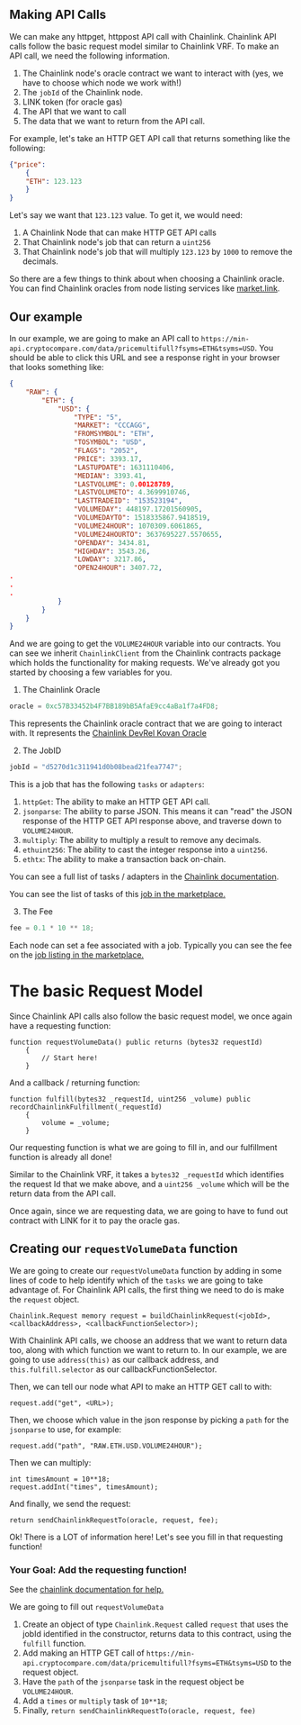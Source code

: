 ## Making API Calls

We can make any httpget, httppost API call with Chainlink. Chainlink API calls follow the basic request model similar to Chainlink VRF. To make an API call, we need the following information.

1. The Chainlink node's oracle contract we want to interact with (yes, we have to choose which node we work with!)
2. The `jobId` of the Chainlink node. 
3. LINK token (for oracle gas)
4. The API that we want to call
5. The data that we want to return from the API call.

For example, let's take an HTTP GET API call that returns something like the following:

```json
{"price": 
    {
    "ETH": 123.123
    }
}
```

Let's say we want that `123.123` value. To get it, we would need:

1. A Chainlink Node that can make HTTP GET API calls
2. That Chainlink node's job that can return a `uint256`
3. That Chainlink node's job that will multiply `123.123` by `1000` to remove the decimals.

So there are a few things to think about when choosing a Chainlink oracle. You can find Chainlink oracles from node listing services like [market.link](https://market.link/). 


## Our example

In our example, we are going to make an API call to `https://min-api.cryptocompare.com/data/pricemultifull?fsyms=ETH&tsyms=USD`. You should be able to click this URL and see a response right in your browser that looks something like: 


```json
{
    "RAW": {
        "ETH": {
            "USD": {
                "TYPE": "5",
                "MARKET": "CCCAGG",
                "FROMSYMBOL": "ETH",
                "TOSYMBOL": "USD",
                "FLAGS": "2052",
                "PRICE": 3393.17,
                "LASTUPDATE": 1631110406,
                "MEDIAN": 3393.41,
                "LASTVOLUME": 0.00128789,
                "LASTVOLUMETO": 4.3699910746,
                "LASTTRADEID": "153523194",
                "VOLUMEDAY": 448197.17201560905,
                "VOLUMEDAYTO": 1518335867.9418519,
                "VOLUME24HOUR": 1070309.6061865,
                "VOLUME24HOURTO": 3637695227.5570655,
                "OPENDAY": 3434.81,
                "HIGHDAY": 3543.26,
                "LOWDAY": 3217.86,
                "OPEN24HOUR": 3407.72,
.
.
.
            }
        }
    }
}
```

And we are going to get the `VOLUME24HOUR` variable into our contracts. 
You can see we inherit `ChainlinkClient` from the Chainlink contracts package which holds the functionality for making requests. We've already got you started by choosing a few variables for you. 

1. The Chainlink Oracle
```js
oracle = 0xc57B33452b4F7BB189bB5AfaE9cc4aBa1f7a4FD8;
```
This represents the Chainlink oracle contract that we are going to interact with. It represents the [Chainlink DevRel Kovan Oracle](https://market.link/nodes/7607c57d-62b8-4c1b-9894-ff9e25d47107/metrics?start=1630505761&end=1631110561)

2. The JobID
```js
jobId = "d5270d1c311941d0b08bead21fea7747";
```

This is a job that has the following `tasks` or `adapters`:

1. `httpGet`: The ability to make an HTTP GET API call.
2. `jsonparse`: The ability to parse JSON. This means it can "read" the JSON response of the HTTP GET API response above, and traverse down to `VOLUME24HOUR`.
3. `multiply`: The ability to multiply a result to remove any decimals. 
4. `ethuint256`: The ability to cast the integer response into a `uint256`.
5. `ethtx`: The ability to make a transaction back on-chain.

You can see a full list of tasks / adapters in the [Chainlink documentation](https://docs.chain.link/docs/tasks/). 

You can see the list of tasks of this [job in the marketplace.](https://market.link/jobs/f5357a30-54b7-4a68-b6a8-ae55d4eda987)

3. The Fee

```js
fee = 0.1 * 10 ** 18;
```

Each node can set a fee associated with a job. Typically you can see the fee on the [job listing in the marketplace.](https://market.link/jobs/f5357a30-54b7-4a68-b6a8-ae55d4eda987)


# The basic Request Model

Since Chainlink API calls also follow the basic request model, we once again have a requesting function:

```solidity
function requestVolumeData() public returns (bytes32 requestId) 
    {
        // Start here!
    }
```

And a callback / returning function:

```solidity
function fulfill(bytes32 _requestId, uint256 _volume) public recordChainlinkFulfillment(_requestId)
    {
        volume = _volume;
    }
```

Our requesting function is what we are going to fill in, and our fulfillment function is already all done!

Similar to the Chainlink VRF, it takes a `bytes32 _requestId` which identifies the request Id that we make above, and a `uint256 _volume` which will be the return data from the API call. 

Once again, since we are requesting data, we are going to have to fund out contract with LINK for it to pay the oracle gas. 

## Creating our `requestVolumeData` function

We are going to create our `requestVolumeData` function by adding in some lines of code to help identify which of the `tasks` we are going to take advantage of. For Chainlink API calls, the first thing we need to do is make the `request` object.

```solidity
Chainlink.Request memory request = buildChainlinkRequest(<jobId>, <callbackAddress>, <callbackFunctionSelector>);
```

With Chainlink API calls, we choose an address that we want to return data too, along with which function we want to return to. In our example, we are going to use `address(this)` as our callback address, and `this.fulfill.selector` as our callbackFunctionSelector. 

Then, we can tell our node what API to make an HTTP GET call to with:

```solidity
request.add("get", <URL>);
```

Then, we choose which value in the json response by picking a `path` for the `jsonparse` to use, for example:
```solidity
request.add("path", "RAW.ETH.USD.VOLUME24HOUR");
```
        
Then we can multiply:
```solidity
int timesAmount = 10**18;
request.addInt("times", timesAmount);
```
        
And finally, we send the request:
```solidity
return sendChainlinkRequestTo(oracle, request, fee);
```

Ok! There is a LOT of information here! Let's see you fill in that requesting function!

### <emoji id="checkered_flag" /> Your Goal: Add the requesting function!

See the [chainlink documentation for help.](https://docs.chain.link/docs/make-a-http-get-request/)

We are going to fill out `requestVolumeData`

1. Create an object of type `Chainlink.Request` called `request` that uses the jobId identified in the constructor, returns data to this contract, using the `fulfill` function.
2. Add making an HTTP GET call of `https://min-api.cryptocompare.com/data/pricemultifull?fsyms=ETH&tsyms=USD` to the request object.
3. Have the `path` of the `jsonparse` task in the request object be `VOLUME24HOUR`.
4. Add a `times` or `multiply` task of `10**18`;
5. Finally, `return sendChainlinkRequestTo(oracle, request, fee)`